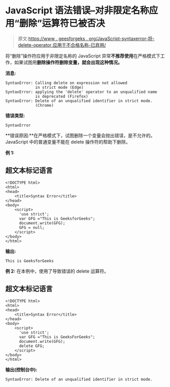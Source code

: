 # JavaScript 语法错误–对非限定名称应用“删除”运算符已被否决

> 原文:[https://www . geesforgeks . org/JavaScript-syntaxerror-将-delete-operator 应用于不合格名称-已弃用/](https://www.geeksforgeeks.org/javascript-syntaxerror-applying-the-delete-operator-to-an-unqualified-name-is-deprecated/)

将“删除”操作符应用于非限定名称的 JavaScript 异常**不推荐使用**在严格模式下工作，如果试图用**删除操作符删除变量，就会出现这种情况。**

**消息:**

```
SyntaxError: Calling delete on expression not allowed
             in strict mode (Edge)
SyntaxError: applying the 'delete' operator to an unqualified name
             is deprecated (Firefox)
SyntaxError: Delete of an unqualified identifier in strict mode. 
             (Chrome)

```

**错误类型:**

```
SyntaxError

```

**错误原因:**在严格模式下，试图删除一个变量会抛出错误，是不允许的。JavaScript 中的普通变量不能在 delete 操作符的帮助下删除。

**例 1:**

## 超文本标记语言

```
<!DOCTYPE html>
<html>
<head>
    <title>Syntax Error</title>
</head>
<body>
    <script>
      'use strict';
      var GFG ="This is GeeksforGeeks";
      document.write(GFG);
      GFG = null; 
    </script>
</body>
</html>
```

**输出:**

```
This is GeeksforGeeks

```

**例 2:** 在本例中，使用了导致错误的 delete 运算符。

## 超文本标记语言

```
<!DOCTYPE html>
<html>
<head>
    <title>Syntax Error</title>
</head>
<body>
    <script>
      'use strict';
      var GFG ="This is GeeksForGeeks";
      document.write(GFG);
      delete GFG; 
    </script>
</body>
</html>
```

**输出(控制台中):**

```
SyntaxError: Delete of an unqualified identifier in strict mode.

```